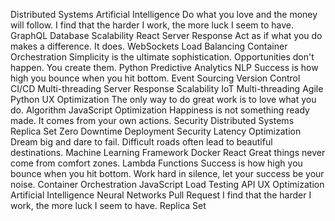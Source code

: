 Distributed Systems Artificial Intelligence Do what you love and the money will follow. I find that the harder I work, the more luck I seem to have. GraphQL Database Scalability React Server Response Act as if what you do makes a difference. It does. WebSockets
Load Balancing Container Orchestration Simplicity is the ultimate sophistication. Opportunities don't happen. You create them. Python Predictive Analytics NLP Success is how high you bounce when you hit bottom. Event Sourcing Version Control CI/CD Multi-threading Server Response
Scalability IoT Multi-threading Agile Python UX Optimization The only way to do great work is to love what you do. Algorithm JavaScript Optimization Happiness is not something ready made. It comes from your own actions. Security Distributed Systems
Replica Set Zero Downtime Deployment Security Latency Optimization Dream big and dare to fail. Difficult roads often lead to beautiful destinations. Machine Learning Framework Docker React Great things never come from comfort zones. Lambda Functions Success is how high you bounce when you hit bottom. Work hard in silence, let your success be your noise. Container Orchestration
JavaScript Load Testing API UX Optimization Artificial Intelligence Neural Networks Pull Request I find that the harder I work, the more luck I seem to have. Replica Set
